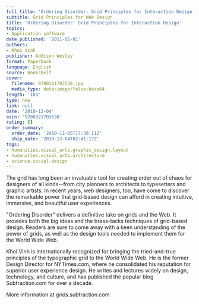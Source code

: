 ```yaml
---
full_title: 'Ordering Disorder: Grid Principles for Interaction Design'
subtitle: Grid Principles for Web Design
title: 'Ordering Disorder: Grid Principles for Interaction Design'
topics:
- Application software
date_published: '2011-01-01'
authors:
- Khoi Vinh
publisher: Addison Wesley
format: Paperback
language: English
source: Bookshelf
cover:
  filename: 9780321703538.jpg
  media_type: data:image/false;base64
length: '183'
type: new
link: null
date: '2010-12-04'
asin: '9780321703538'
rating: {}
order_summary:
  order_date: '2010-11-05T17:38:11Z'
  ship_date: '2010-12-04T02:41:17Z'
tags:
- humanities.visual_arts.graphic_design.layout
- humanities.visual_arts.architecture
- science.social.design
---
```

The grid has long been an invaluable tool for creating order out of chaos for designers of all kinds--from city planners to architects to typesetters and graphic artists. In recent years, web designers, too, have come to discover the remarkable power that grid-based design can afford in creating intuitive, immersive, and beautiful user experiences.

"Ordering Disorder" delivers a definitive take on grids and the Web. It provides both the big ideas and the brass-tacks techniques of grid-based design. Readers are sure to come away with a keen understanding of the power of grids, as well as the design tools needed to implement them for the World Wide Web.

Khoi Vinh is internationally recognized for bringing the tried-and-true principles of the typographic grid to the World Wide Web. He is the former Design Director for NYTimes.com, where he consolidated his reputation for superior user experience design. He writes and lectures widely on design, technology, and culture, and has published the popular blog Subtraction.com for over a decade.

More information at grids.subtraction.com
